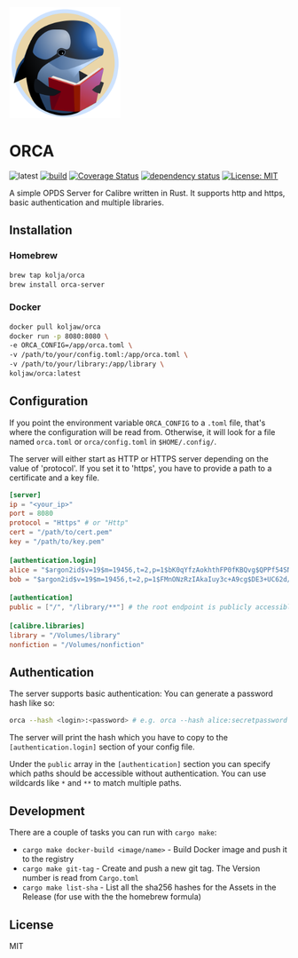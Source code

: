 
<img src="./orca-logo.svg" alt="an orca whale reading a book" width="200px" height="200px">

# ORCA

![latest](https://img.shields.io/github/v/tag/kolja/orca)
[![build](https://github.com/kolja/orca/actions/workflows/rust.yml/badge.svg)](https://github.com/kolja/orca/actions)
[![Coverage Status](https://coveralls.io/repos/github/kolja/orca/badge.svg?branch=main)](https://coveralls.io/github/kolja/orca?branch=main)
[![dependency status](https://deps.rs/repo/github/kolja/orca/status.svg?path=%2F)](https://deps.rs/repo/github/kolja/orca?path=%2F)
[![License: MIT](https://img.shields.io/badge/License-MIT-yellow.svg)](https://opensource.org/licenses/MIT)

A simple OPDS Server for Calibre written in Rust.
It supports http and https, basic authentication and multiple libraries.

## Installation

### Homebrew
```bash
brew tap kolja/orca
brew install orca-server
```
### Docker
```bash
docker pull koljaw/orca
docker run -p 8080:8080 \
-e ORCA_CONFIG=/app/orca.toml \
-v /path/to/your/config.toml:/app/orca.toml \
-v /path/to/your/library:/app/library \
koljaw/orca:latest
```

## Configuration

If you point the environment variable `ORCA_CONFIG` to a `.toml` file, that's where the configuration will be read from. Otherwise, it will look for a file named `orca.toml` or `orca/config.toml` in `$HOME/.config/`.

The server will either start as HTTP or HTTPS server depending on the value of 'protocol'. If you set it to 'https', you have to provide a path to a certificate and a key file.
```toml
[server]
ip = "<your_ip>"
port = 8080
protocol = "Https" # or "Http"
cert = "/path/to/cert.pem"
key = "/path/to/key.pem"

[authentication.login]
alice = "$argon2id$v=19$m=19456,t=2,p=1$bK0qYfzAokhthFP0fKBQvg$QPPf54SN74dT2YX4aGoN+KxoWD+xV+c6OBrrPnvxj24"
bob = "$argon2id$v=19$m=19456,t=2,p=1$FMnONzRzIAkaIuy3c+A9cg$DE3+UC62d/f+L0jqEWgz9GAfNWQkKfugeZFSL/FG5XQ"

[authentication]
public = ["/", "/library/**"] # the root endpoint is publicly accessible, so is everything under /library

[calibre.libraries]
library = "/Volumes/library"
nonfiction = "/Volumes/nonfiction"
```

## Authentication

The server supports basic authentication: You can generate a password hash like so:
```bash
orca --hash <login>:<password> # e.g. orca --hash alice:secretpassword
```
The server will print the hash which you have to copy to the `[authentication.login]` section of your config file.

Under the `public` array in the `[authentication]` section you can specify which paths should be accessible without authentication. You can use wildcards like `*` and `**` to match multiple paths.

## Development

There are a couple of tasks you can run with `cargo make`:

- `cargo make docker-build <image/name>` - Build Docker image and push it to the registry
- `cargo make git-tag` - Create and push a new git tag. The Version number is read from `Cargo.toml`
- `cargo make list-sha` - List all the sha256 hashes for the Assets in the Release (for use with the the homebrew formula)

## License

MIT

